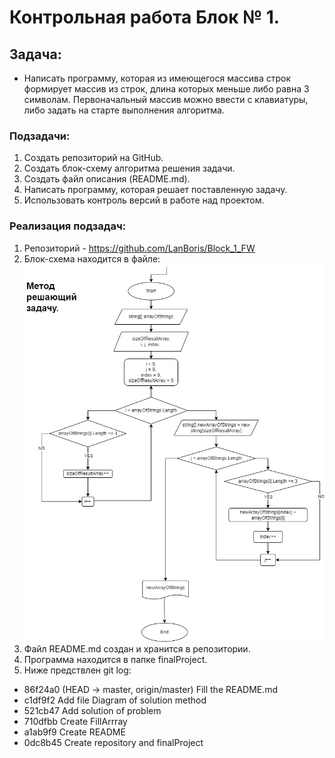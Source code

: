 # Контрольная работа Блок № 1.

## Задача: 
* Написать программу, которая из имеющегося массива строк формирует массив из строк, длина которых меньше либо равна 3 символам. Первоначальный массив можно ввести с клавиатуры, либо задать на старте выполнения алгоритма.
### Подзадачи:
1. Создать репозиторий на GitHub.
2. Создать блок-схему алгоритма решения задачи.
3. Создать файл описания (README.md).
4. Написать программу, которая решает поставленную задачу.
5. Использовать контроль версий в работе над проектом.

### Реализация подзадач:
1. Репозиторий - https://github.com/LanBoris/Block_1_FW
2. Блок-схема находится в файле: ![Diagram](/Diagram_FP.jpg)
3. Файл README.md создан и хранится в репозитории.
4. Программа находится в папке finalProject.
5. Ниже предствлен git log:
* 86f24a0 (HEAD -> master, origin/master) Fill the README.md
* c1df9f2 Add file Diagram of solution method
* 521cb47 Add solution of problem
* 710dfbb Create FillArrray
* a1ab9f9 Create README
* 0dc8b45 Create repository and finalProject
